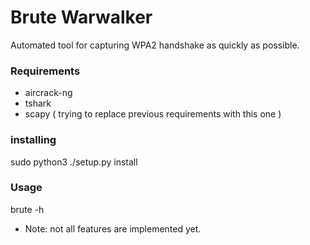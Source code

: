 # Brute Warwalker
Automated tool for capturing WPA2 handshake as quickly as possible.

### Requirements
* aircrack-ng
* tshark
* scapy ( trying to replace previous requirements with this one )

### installing
sudo python3 ./setup.py install

### Usage
brute -h

* Note: not all features are implemented yet.
